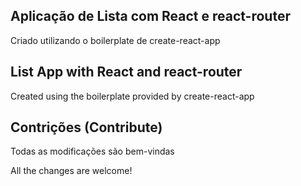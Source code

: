 ## Aplicação de Lista com React e react-router

Criado utilizando o boilerplate de create-react-app

## List App with React and react-router

Created using the boilerplate provided by create-react-app

## Contrições (Contribute)

Todas as modificações são bem-vindas

All the changes are welcome!
